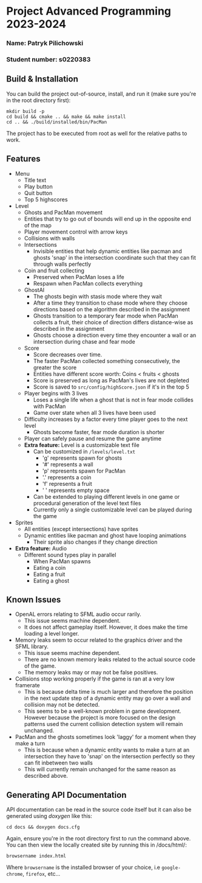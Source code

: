 Project Advanced Programming 2023-2024
=======================================
### Name: Patryk Pilichowski
### Student number: s0220383

## Build & Installation
You can build the project out-of-source, install, and run it (make sure you're in the root directory first):
```
mkdir build -p
cd build && cmake .. && make && make install
cd .. && ./build/installed/bin/PacMan
```
The project has to be executed from root as well for the relative paths to work.
## Features
* Menu
  * Title text
  * Play button
  * Quit button
  * Top 5 highscores
* Level
  * Ghosts and PacMan movement
  * Entities that try to go out of bounds will end up in the opposite end of the map
  * Player movement control with arrow keys
  * Collisions with walls
  * Intersections
    * Invisible entities that help dynamic entities like pacman and ghosts 'snap' in the intersection coordinate such that they can fit through walls perfectly
  * Coin and fruit collecting
    * Preserved when PacMan loses a life
    * Respawn when PacMan collects everything
  * GhostAI
    * The ghosts begin with stasis mode where they wait
    * After a time they transition to chase mode where they choose directions based on the algorithm described in the assignment
    * Ghosts transition to a temporary fear mode when PacMan collects a fruit, their choice of direction differs distance-wise as described in the assignment
    * Ghosts choose a direction every time they encounter a wall or an intersection during chase and fear mode
  * Score
    * Score decreases over time.
    * The faster PacMan collected something consecutively, the greater the score
    * Entities have different score worth: Coins < fruits < ghosts
    * Score is preserved as long as PacMan's lives are not depleted
    * Score is saved to `src/config/highScore.json` if it's in the top 5
  * Player begins with 3 lives
    * Loses a single life when a ghost that is not in fear mode collides with PacMan
    * Game over state when all 3 lives have been used
  * Difficulty increases by a factor every time player goes to the next level
    * Ghosts become faster, fear mode duration is shorter
  * Player can safely pause and resume the game anytime
  * **Extra feature:** Level is a customizable text file
    * Can be customized in `/levels/level.txt`
      * 'g' represents spawn for ghosts
      * '#' represents a wall
      * 'p' represents spawn for PacMan
      * '.' represents a coin
      * 'f' represents a fruit
      * ' ' represents empty space
    * Can be extended to playing different levels in one game or procedural generation of the level text files
    * Currently only a single customizable level can be played during the game
* Sprites
  * All entities (except intersections) have sprites
  * Dynamic entities like pacman and ghost have looping animations
    * Their sprite also changes if they change direction
* **Extra feature:** Audio
  * Different sound types play in parallel
    * When PacMan spawns
    * Eating a coin
    * Eating a fruit
    * Eating a ghost
## Known Issues
* OpenAL errors relating to SFML audio occur rarily. 
  * This issue seems machine dependent. 
  * It does not affect gameplay itself. However, it does make the time loading a level longer.
* Memory leaks seem to occur related to the graphics driver and the SFML library.
    * This issue seems machine dependent.
    * There are no known memory leaks related to the actual source code of the game.
    * The memory leaks may or may not be false positives.
* Collisions stop working properly if the game is ran at a very low framerate
  * This is because delta time is much larger and therefore 
  the position in the next update step of a dynamic entity may go over a wall 
  and collision may not be detected.
  * This seems to be a well-known problem in game development. However 
  because the project is more focused on the design patterns used the current collision detection system will remain unchanged.
* PacMan and the ghosts sometimes look 'laggy' for a moment when they make a turn
  * This is because when a dynamic entity wants to make a turn at an intersection they have to 'snap' on the intersection perfectly 
  so they can fit inbetween two walls
  * This will currently remain unchanged for the same reason as described above.

## Generating API Documentation
API documentation can be read in the source code itself but it can also be generated using _doxygen_ like this:
```
cd docs && doxygen docs.cfg
```
Again, ensure you're in the root directory first to run the command above. \
You can then view the locally created site by running this in /docs/html/:
```
browsername index.html
```
Where `browsername` is the installed browser of your choice, i.e `google-chrome`, `firefox`, etc...
